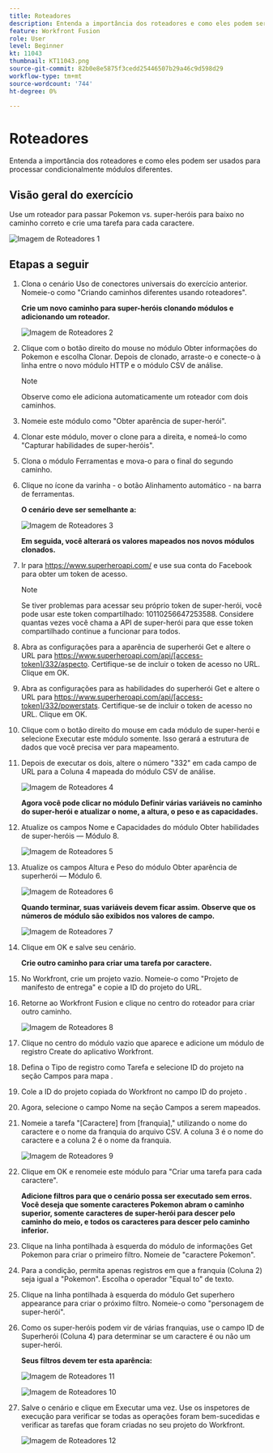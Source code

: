 ```yaml
---
title: Roteadores
description: Entenda a importância dos roteadores e como eles podem ser usados para processar condicionalmente módulos diferentes.
feature: Workfront Fusion
role: User
level: Beginner
kt: 11043
thumbnail: KT11043.png
source-git-commit: 82b0e8e5875f3cedd25446507b29a46c9d598d29
workflow-type: tm+mt
source-wordcount: '744'
ht-degree: 0%

---
```



# Roteadores

Entenda a importância dos roteadores e como eles podem ser usados para processar condicionalmente módulos diferentes.

## Visão geral do exercício

Use um roteador para passar Pokemon vs. super-heróis para baixo no caminho correto e crie uma tarefa para cada caractere.

![Imagem de Roteadores 1](../12-exercises/assets/routers-walkthrough-1.png)

## Etapas a seguir

1. Clona o cenário Uso de conectores universais do exercício anterior. Nomeie-o como &quot;Criando caminhos diferentes usando roteadores&quot;.

   **Crie um novo caminho para super-heróis clonando módulos e adicionando um roteador.**

   ![Imagem de Roteadores 2](../12-exercises/assets/routers-walkthrough-2.png)

1. Clique com o botão direito do mouse no módulo Obter informações do Pokemon e escolha Clonar. Depois de clonado, arraste-o e conecte-o à linha entre o novo módulo HTTP e o módulo CSV de análise.

   >[!NOTE]
   >
   > Observe como ele adiciona automaticamente um roteador com dois caminhos.

1. Nomeie este módulo como &quot;Obter aparência de super-herói&quot;.
1. Clonar este módulo, mover o clone para a direita, e nomeá-lo como &quot;Capturar habilidades de super-heróis&quot;.
1. Clona o módulo Ferramentas e mova-o para o final do segundo caminho.
1. Clique no ícone da varinha - o botão Alinhamento automático - na barra de ferramentas.

   **O cenário deve ser semelhante a:**

   ![Imagem de Roteadores 3](../12-exercises/assets/routers-walkthrough-3.png)

   **Em seguida, você alterará os valores mapeados nos novos módulos clonados.**

1. Ir para <https://www.superheroapi.com/> e use sua conta do Facebook para obter um token de acesso.

   >[!NOTE]
   >
   >Se tiver problemas para acessar seu próprio token de super-herói, você pode usar este token compartilhado: 10110256647253588. Considere quantas vezes você chama a API de super-herói para que esse token compartilhado continue a funcionar para todos.

1. Abra as configurações para a aparência de superherói Get e altere o URL para https://www.superheroapi.com/api/[access-token]/332/aspecto. Certifique-se de incluir o token de acesso no URL. Clique em OK.
1. Abra as configurações para as habilidades do superherói Get e altere o URL para https://www.superheroapi.com/api/[access-token]/332/powerstats. Certifique-se de incluir o token de acesso no URL. Clique em OK.
1. Clique com o botão direito do mouse em cada módulo de super-herói e selecione Executar este módulo somente. Isso gerará a estrutura de dados que você precisa ver para mapeamento.
1. Depois de executar os dois, altere o número &quot;332&quot; em cada campo de URL para a Coluna 4 mapeada do módulo CSV de análise.

   ![Imagem de Roteadores 4](../12-exercises/assets/routers-walkthrough-4.png)

   **Agora você pode clicar no módulo Definir várias variáveis no caminho do super-herói e atualizar o nome, a altura, o peso e as capacidades.**

1. Atualize os campos Nome e Capacidades do módulo Obter habilidades de super-heróis — Módulo 8.

   ![Imagem de Roteadores 5](../12-exercises/assets/routers-walkthrough-5.png)

1. Atualize os campos Altura e Peso do módulo Obter aparência de superherói — Módulo 6.

   ![Imagem de Roteadores 6](../12-exercises/assets/routers-walkthrough-6.png)

   **Quando terminar, suas variáveis devem ficar assim. Observe que os números de módulo são exibidos nos valores de campo.**

   ![Imagem de Roteadores 7](../12-exercises/assets/routers-walkthrough-7.png)

1. Clique em OK e salve seu cenário.

   **Crie outro caminho para criar uma tarefa por caractere.**

1. No Workfront, crie um projeto vazio. Nomeie-o como &quot;Projeto de manifesto de entrega&quot; e copie a ID do projeto do URL.
1. Retorne ao Workfront Fusion e clique no centro do roteador para criar outro caminho.

   ![Imagem de Roteadores 8](../12-exercises/assets/routers-walkthrough-8.png)

1. Clique no centro do módulo vazio que aparece e adicione um módulo de registro Create do aplicativo Workfront.
1. Defina o Tipo de registro como Tarefa e selecione ID do projeto na seção Campos para mapa .
1. Cole a ID do projeto copiada do Workfront no campo ID do projeto .
1. Agora, selecione o campo Nome na seção Campos a serem mapeados.
1. Nomeie a tarefa &quot;[Caractere] from [franquia],&quot; utilizando o nome do caractere e o nome da franquia do arquivo CSV. A coluna 3 é o nome do caractere e a coluna 2 é o nome da franquia.

   ![Imagem de Roteadores 9](../12-exercises/assets/routers-walkthrough-9.png)

1. Clique em OK e renomeie este módulo para &quot;Criar uma tarefa para cada caractere&quot;.

   **Adicione filtros para que o cenário possa ser executado sem erros. Você deseja que somente caracteres Pokemon abram o caminho superior, somente caracteres de super-herói para descer pelo caminho do meio, e todos os caracteres para descer pelo caminho inferior.**

1. Clique na linha pontilhada à esquerda do módulo de informações Get Pokemon para criar o primeiro filtro. Nomeie de &quot;caractere Pokemon&quot;.
1. Para a condição, permita apenas registros em que a franquia (Coluna 2) seja igual a &quot;Pokemon&quot;. Escolha o operador &quot;Equal to&quot; de texto.
1. Clique na linha pontilhada à esquerda do módulo Get superhero appearance para criar o próximo filtro. Nomeie-o como &quot;personagem de super-herói&quot;.
1. Como os super-heróis podem vir de várias franquias, use o campo ID de Superherói (Coluna 4) para determinar se um caractere é ou não um super-herói.

   **Seus filtros devem ter esta aparência:**

   ![Imagem de Roteadores 11](../12-exercises/assets/routers-walkthrough-11.png)

   ![Imagem de Roteadores 10](../12-exercises/assets/routers-walkthrough-10.png)

1. Salve o cenário e clique em Executar uma vez. Use os inspetores de execução para verificar se todas as operações foram bem-sucedidas e verificar as tarefas que foram criadas no seu projeto do Workfront.

   ![Imagem de Roteadores 12](../12-exercises/assets/routers-walkthrough-12.png)
